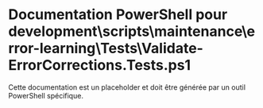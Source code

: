 # Documentation PowerShell pour development\scripts\maintenance\error-learning\Tests\Validate-ErrorCorrections.Tests.ps1

Cette documentation est un placeholder et doit être générée par un outil PowerShell spécifique.
